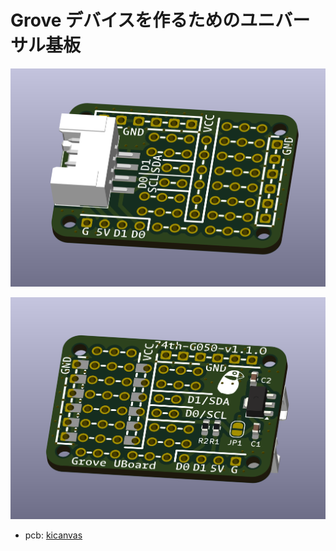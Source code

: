 # Grove デバイスを作るためのユニバーサル基板

![alt text](photo1.png)

![alt text](photo2.png)

- pcb: [kicanvas](https://kicanvas.org/?github=https%3A%2F%2Fgithub.com%2F74th%2F74th-open-source-hardware-projects%2Fblob%2Fgrove_universal_board%2Fv1.1.0%2Fgrove_universal_board%2Fgrove_universal_board.kicad_pcb)
